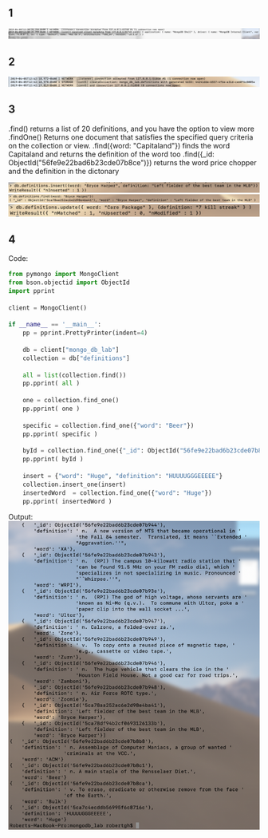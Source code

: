 ## 1
![alt text](images/checkpoint1.png)

## 2
![alt text](images/checkpoint2.png)

## 3
.find() returns a list of 20 definitions, and you have the option to view more
.findOne() Returns one document that satisfies the specified query criteria on the collection or view.
.find({word: "Capitaland"}) finds the word Capitaland and returns the definition of the word too
.find({_id: ObjectId("56fe9e22bad6b23cde07b8ce")}) returns the word price chopper and the definition in the dictonary

![alt text](images/checkpoint3-1.png)
![alt text](images/checkpoint3-2.png)
![alt text](images/checkpoint3-3.png)


## 4 

Code:
```python
from pymongo import MongoClient
from bson.objectid import ObjectId
import pprint

client = MongoClient()

if __name__ == '__main__':
    pp = pprint.PrettyPrinter(indent=4)

    db = client["mongo_db_lab"]
    collection = db["definitions"]

    all = list(collection.find())
    pp.pprint( all )

    one = collection.find_one()
    pp.pprint( one )

    specific = collection.find_one({"word": "Beer"})
    pp.pprint( specific )

    byId = collection.find_one({"_id": ObjectId("56fe9e22bad6b23cde07b8ca")})
    pp.pprint( byId )

    insert = {"word": "Huge", "definition": "HUUUUGGGEEEEE"}
    collection.insert_one(insert)
    insertedWord  = collection.find_one({"word": "Huge"})
    pp.pprint( insertedWord )

```
Output: 
![alt text](images/checkpoint4.png)
